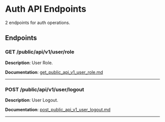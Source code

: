 # Auth API Endpoints

2 endpoints for auth operations.

## Endpoints

### GET /public/api/v1/user/role

**Description**: User Role.

**Documentation**: [get_public_api_v1_user_role.md](get_public_api_v1_user_role.md)

---

### POST /public/api/v1/user/logout

**Description**: User Logout.

**Documentation**: [post_public_api_v1_user_logout.md](post_public_api_v1_user_logout.md)

---


